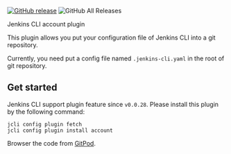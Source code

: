 [![GitHub release](https://img.shields.io/github/release/jenkins-zh/jcli-account-plugin.svg?label=release)](https://github.com/jenkins-zh/jcli-account-plugin/releases/latest)
![GitHub All Releases](https://img.shields.io/github/downloads/jenkins-zh/jcli-account-plugin/total)

Jenkins CLI account plugin

This plugin allows you put your configuration file of Jenkins CLI into a git repository.

Currently, you need put a config file named `.jenkins-cli.yaml` in the root of git repository.

## Get started

Jenkins CLI support plugin feature since `v0.0.28`. Please install this plugin by the following command:

```
jcli config plugin fetch
jcli config plugin install account
```

Browser the code from [GitPod](http://gitpod.io/#https://github.com/jenkins-zh/jcli-account-plugin).
